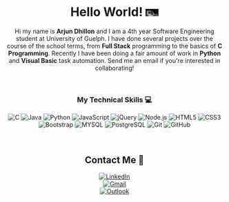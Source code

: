 <div align="center">

# Hello World! <img src="https://github.com/ArjunDhillon/ArjunDhillon/blob/main/programming.gif" width="30px" alt="hecking">

</div>

<div align="center">

Hi my name is **Arjun Dhillon** and I am a 4th year Software Engineering student at University of Guelph. I have done several projects over the course of the school terms, from **Full Stack** programming to the basics of **C Programming**. Recently I have been doing a fair amount of work in 
**Python** and **Visual Basic** task automation. Send me an email if you're interested in collaborating!

<br>

### My Technical Skills :computer:

<img src="https://img.shields.io/badge/--659ad2?style=flat&logo=c&logoColor=ffffff" alt="C"> <img src="https://img.shields.io/badge/-Java-orange?style=flat&logo=java&logoColor=white" alt="Java">
<img src="https://img.shields.io/badge/-Python-0F9D58?style=flat&logo=python&logoColor=white" alt="Python">
<img src="https://img.shields.io/badge/-JavaScript-black?style=flat&logo=javascript&logoColor=eed718" alt="JavaScript">
<img src="https://img.shields.io/badge/-jQuery-white?style=flat&logo=jQuery&logoColor=black" alt="jQuery">
<img src="https://img.shields.io/badge/-Nodejs-black?style=flat&logo=Node.js" alt="Node.js">
<img src = "https://img.shields.io/badge/-HTML5-E34F26?style=flat&logo=html5&logoColor=white" alt="HTML5">
<img src = "https://img.shields.io/badge/-CSS3-1572B6?style=flat&logo=css3&logoColor=white" alt="CSS3">
<img src="https://img.shields.io/badge/-Bootstrap-563D7C?style=flat&logo=bootstrap&logoColor=white" alt="Bootstrap">
<img src="https://img.shields.io/badge/-MYSQL-4d008f?style=flat&logo=mysql&logoColor=white" alt="MYSQL">
<img src="https://img.shields.io/badge/-PostgreSQL-4169e1?style=flat&logo=PostgreSQL&logoColor=white" alt="PostgreSQL"> 
<img src="https://img.shields.io/badge/-Git-black?style=flat&logo=git" alt="Git"> <img src="https://img.shields.io/badge/-GitHub-512bd4?style=flat&logo=github" alt="GitHub">
<br />

</div>

<div align="center" width="50">

<br />
  
##  Contact Me :speech_balloon:

<a href="https://www.linkedin.com/in/arjundhillon/"><img alt="LinkedIn" src="https://img.shields.io/badge/LinkedIn-Arjun%20Dhillon-blue?style=flat-square&logo=linkedin"></a> 
<br />
<a href="mailto:arjundhillon13@gmail.com"><img alt="Gmail" src="https://img.shields.io/badge/Gmail-arjundhillon13@gmail.com-c14438?style=flat-square&logo=Gmail&logoColor=white&link=mailto:rithik.chdry@gmail.com"></a>
<br />
<a href="mailto:adhill07@uoguelph.ca"><img alt="Outlook" src="https://img.shields.io/badge/MS%20Outlook-adhill07@uoguelph.ca-0078d4?style=flat-square&logo=Microsoft-Outlook&logoColor=white&link=mailto:rithik@uoguelph.ca"></a>
</div>
